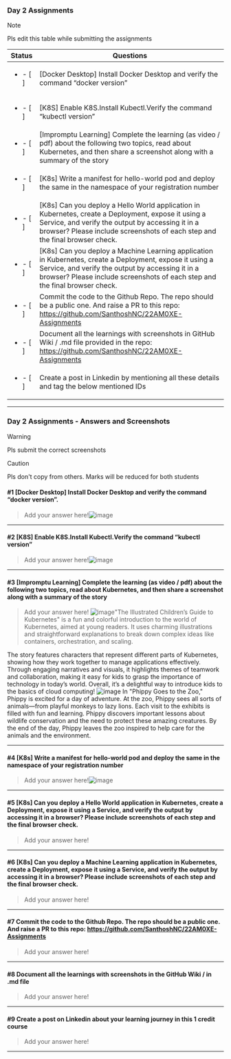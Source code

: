 ### Day 2 Assignments

> [!NOTE]
> Pls edit this table while submitting the assignments

| Status         | Questions     | 
|----------------|---------------|
| <ul><li>- [ ] </li></ul> | [Docker Desktop] Install Docker Desktop and verify the command “docker version” |
| <ul><li>- [ ] </li></ul> | [K8S] Enable K8S.Install Kubectl.Verify the command “kubectl version” |
| <ul><li>- [ ] </li></ul> | [Impromptu Learning] Complete the learning (as video / pdf) about the following two topics, read about Kubernetes, and then share a screenshot along with a summary of the story |
| <ul><li>- [ ] </li></ul> | [K8s] Write a manifest for hello-world pod and deploy the same in the namespace of your registration number |
| <ul><li>- [ ] </li></ul> | [K8s] Can you deploy a Hello World application in Kubernetes, create a Deployment, expose it using a Service, and verify the output by accessing it in a browser? Please include screenshots of each step and the final browser check. |
| <ul><li>- [ ] </li></ul> | [K8s] Can you deploy a Machine Learning application in Kubernetes, create a Deployment, expose it using a Service, and verify the output by accessing it in a browser? Please include screenshots of each step and the final browser check.  |
| <ul><li>- [ ] </li></ul> | Commit the code to the Github Repo. The repo should be a public one. And raise a PR to this repo: https://github.com/SanthoshNC/22AM0XE-Assignments |
| <ul><li>- [ ] </li></ul> | Document all the learnings with screenshots in GitHub Wiki / .md file provided in the repo: https://github.com/SanthoshNC/22AM0XE-Assignments |
| <ul><li>- [ ] </li></ul> | Create a post in Linkedin by mentioning all these details and tag the below mentioned IDs |

***

### Day 2 Assignments - Answers and Screenshots

> [!WARNING]
> Pls submit the correct screenshots

> [!CAUTION]
> Pls don't copy from others. Marks will be reduced for both students

#### #1 [Docker Desktop] Install Docker Desktop and verify the command “docker version”.
> Add your answer here!![image](https://github.com/user-attachments/assets/20d8379f-cde6-408f-ba86-ebeffa7a97c4)



***

#### #2 [K8S] Enable K8S.Install Kubectl.Verify the command “kubectl version”
> Add your answer here!![image](https://github.com/user-attachments/assets/0183ea69-d5aa-48da-bdc2-9f25afd1aa66)



***

#### #3 [Impromptu Learning] Complete the learning (as video / pdf) about the following two topics, read about Kubernetes, and then share a screenshot along with a summary of the story
> Add your answer here! ![image](https://github.com/user-attachments/assets/0b9eece5-f11c-4994-ba4d-60a90ba98bb8)"The Illustrated Children’s Guide to Kubernetes" is a fun and colorful introduction to the world of Kubernetes, aimed at young readers. It uses charming illustrations and straightforward explanations to break down complex ideas like containers, orchestration, and scaling.

The story features characters that represent different parts of Kubernetes, showing how they work together to manage applications effectively. Through engaging narratives and visuals, it highlights themes of teamwork and collaboration, making it easy for kids to grasp the importance of technology in today’s world. Overall, it’s a delightful way to introduce kids to the basics of cloud computing!
![image](https://github.com/user-attachments/assets/527623ec-7542-4955-890b-126220e8f90e)
In "Phippy Goes to the Zoo," Phippy is excited for a day of adventure. At the zoo, Phippy sees all sorts of animals—from playful monkeys to lazy lions. Each visit to the exhibits is filled with fun and learning. Phippy discovers important lessons about wildlife conservation and the need to protect these amazing creatures. By the end of the day, Phippy leaves the zoo inspired to help care for the animals and the environment.


***

#### #4 [K8s] Write a manifest for hello-world pod and deploy the same in the namespace of your registration number
> Add your answer here!![image](https://github.com/user-attachments/assets/7e1bc123-f1b7-45ca-903e-5550b07d1ed7)


***

#### #5 [K8s] Can you deploy a Hello World application in Kubernetes, create a Deployment, expose it using a Service, and verify the output by accessing it in a browser? Please include screenshots of each step and the final browser check.
> Add your answer here!

***

#### #6 [K8s] Can you deploy a Machine Learning application in Kubernetes, create a Deployment, expose it using a Service, and verify the output by accessing it in a browser? Please include screenshots of each step and the final browser check.
> Add your answer here!

***

#### #7 Commit the code to the Github Repo. The repo should be a public one. And raise a PR to this repo: https://github.com/SanthoshNC/22AM0XE-Assignments
> Add your answer here!

***

#### #8 Document all the learnings with screenshots in the GitHub Wiki / in .md file
> Add your answer here!

***

#### #9 Create a post on Linkedin about your learning journey in this 1 credit course
> Add your answer here!

***
